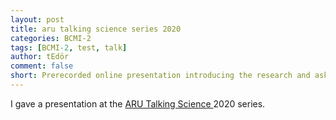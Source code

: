 ```yaml
---
layout: post
title: aru talking science series 2020
categories: BCMI-2
tags: [BCMI-2, test, talk]
author: tEdör
comment: false
short: Prerecorded online presentation introducing the research and asking people to participate in the second listening study using binaural beats. 
---
```

I gave a presentation at the <a href="https://aru.ac.uk/community-engagement/talking-science-2020-brain-computer-music"> ARU Talking Science </a> 2020 series.
<br>
<br>
